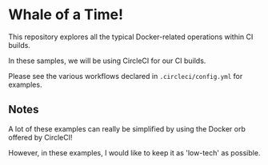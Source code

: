 # Whale of a Time!

This repository explores all the typical Docker-related operations within CI builds.

In these samples, we will be using CircleCI for our CI builds.

Please see the various workflows declared in `.circleci/config.yml` for examples.


## Notes

A lot of these examples can really be simplified by using the Docker orb offered by CircleCI!

However, in these examples, I would like to keep it as 'low-tech' as possible.
